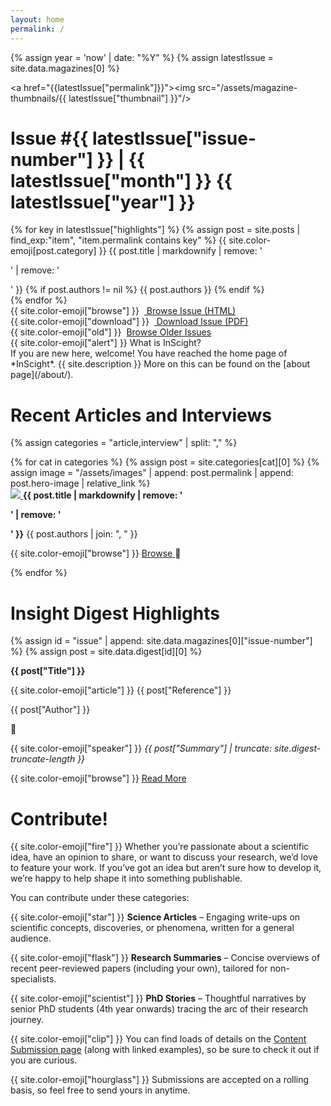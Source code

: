 ```yaml
---
layout: home
permalink: /
---
```


{% assign year = 'now' | date: "%Y" %}
{% assign latestIssue = site.data.magazines[0] %}
<div class="highlight-main">

<a href="{{latestIssue["permalink"]}}"><img src="/assets/magazine-thumbnails/{{ latestIssue["thumbnail"] }}"/></a>
<div class="highlight-desc" markdown=1>
<h1>Issue #{{ latestIssue["issue-number"] }} | {{ latestIssue["month"] }} {{ latestIssue["year"] }} </h1>
{% for key in latestIssue["highlights"] %}
{% assign post = site.posts | find_exp:"item", "item.permalink contains key" %}
<span class="nf">{{ site.color-emoji[post.category] }}</span> {{ post.title | markdownify | remove: '<p>' | remove: '</p>' }} {% if post.authors != nil %} <span class="archive-author">{{ post.authors }}</span> {% endif %} <br>
{% endfor %}
<div class="home-button">{{ site.color-emoji["browse"] }} &nbsp;<a href="{{latestIssue["permalink"]}}"> Browse Issue (HTML)</a></div>
<div class="home-button">{{ site.color-emoji["download"] }} &nbsp;<a target="_blank" href="/assets/magazines/issue{{latestIssue["issue-number"]}}.pdf"> Download Issue (PDF)</a> </div>
<div class="home-button">{{ site.color-emoji["old"] }} &nbsp;<a href="/magazine/">Browse Older Issues</a></div>
</div>

</div>

<div id="intro" markdown=1>
<div> {{ site.color-emoji["alert"] }} What is InScight?</div>
If you are new here, welcome! You have reached the home page of *InScight*. {{ site.description }} More on this can be found on the [about page](/about/).
</div>

# Recent Articles and Interviews
{% assign categories = "article,interview" | split: "," %}
<div class="highlight-small">
{% for cat in categories %}
 {% assign post = site.categories[cat][0] %}
 {% assign image = "/assets/images" | append: post.permalink | append: post.hero-image | relative_link %}
 <div class="highlight-desc">
 <a href="{{ post.permalink }}" id="highlight-{{ cat }}-url">
 <img id="highlight-{{ cat }}-image" src="{{ image }}"/>
 </a>
 <strong id="highlight-{{ cat }}-title">{{ post.title | markdownify | remove: '<p>' | remove: '</p>' }}</strong>
 <span class="archive-author" id="highlight-{{ cat }}-author"> {{ post.authors | join: ", " }} </span>
 <p class="home-button"><span>{{ site.color-emoji["browse"] }} <a href="{{post["permalink"]}}" id="highlight-{{ cat }}-link"> Browse </a></span><span class="shuffle" id="{{ cat }}-shuffle"></span></p>
 </div>
 {% endfor %}
</div>

# Insight Digest Highlights
<div class="highlight-small">
{% assign id = "issue" | append: site.data.magazines[0]["issue-number"] %}
{% assign post = site.data.digest[id][0] %}
<div class="highlight-desc">
<p><strong id="highlight-digest-title">{{ post["Title"] }}</strong></p>
<p> {{ site.color-emoji["article"] }} <span id="highlight-digest-reference"> {{ post["Reference"] }} </span></p>
<p class="archive-author" id="highlight-digest-author">{{ post["Author"] }}</p>
<p><span class="shuffle" id="digest-shuffle"></span></p>
</div>
<div>
<p> {{ site.color-emoji["speaker"] }} <i class="summary" id="highlight-digest-summary">{{ post["Summary"] | truncate: site.digest-truncate-length }} </i> </p>
{{ site.color-emoji["browse"] }} <a id="highlight-digest-link" href="/{{ id }}/digest/#{{ post["Title"] | slugify }}"> Read More </a>
</div>
</div>

# Contribute!
{{ site.color-emoji["fire"] }} Whether you’re passionate about a scientific idea, have an opinion to share, or want to discuss your research, we’d love to feature your work. If you’ve got an idea but aren’t sure how to develop it, we’re happy to help shape it into something publishable.

You can contribute under these categories:

{{ site.color-emoji["star"] }} **Science Articles** – Engaging write-ups on scientific concepts, discoveries, or phenomena, written for a general audience.

{{ site.color-emoji["flask"] }} **Research Summaries** – Concise overviews of recent peer-reviewed papers (including your own), tailored for non-specialists.

{{ site.color-emoji["scientist"] }} **PhD Stories** – Thoughtful narratives by senior PhD students (4th year onwards) tracing the arc of their research journey.

{{ site.color-emoji["clip"] }} You can find loads of details on the [Content Submission page](/submit/) (along with linked examples), so be sure to check it out if you are curious.

{{ site.color-emoji["hourglass"] }} Submissions are accepted on a rolling basis, so feel free to send yours in anytime.
